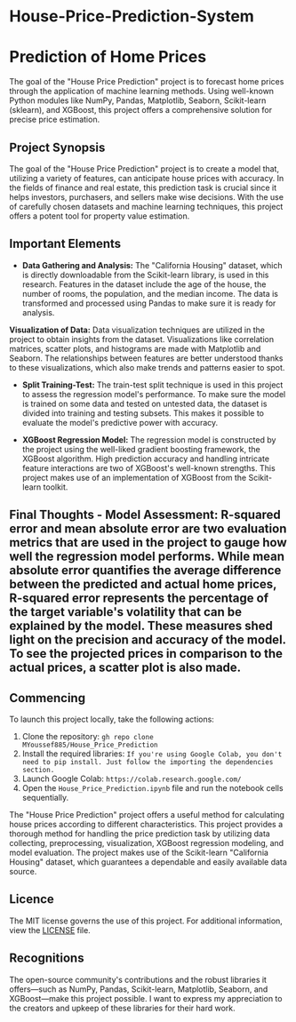 # House-Price-Prediction-System
# Prediction of Home Prices

The goal of the "House Price Prediction" project is to forecast home prices through the application of machine learning methods. Using well-known Python modules like NumPy, Pandas, Matplotlib, Seaborn, Scikit-learn (sklearn), and XGBoost, this project offers a comprehensive solution for precise price estimation.

## Project Synopsis

The goal of the "House Price Prediction" project is to create a model that, utilizing a variety of features, can anticipate house prices with accuracy. In the fields of finance and real estate, this prediction task is crucial since it helps investors, purchasers, and sellers make wise decisions. With the use of carefully chosen datasets and machine learning techniques, this project offers a potent tool for property value estimation.

## Important Elements

- **Data Gathering and Analysis:** The "California Housing" dataset, which is directly downloadable from the Scikit-learn library, is used in this research. Features in the dataset include the age of the house, the number of rooms, the population, and the median income. The data is transformed and processed using Pandas to make sure it is ready for analysis.

**Visualization of Data:** Data visualization techniques are utilized in the project to obtain insights from the dataset. Visualizations like correlation matrices, scatter plots, and histograms are made with Matplotlib and Seaborn. The relationships between features are better understood thanks to these visualizations, which also make trends and patterns easier to spot.

- **Split Training-Test:** The train-test split technique is used in this project to assess the regression model's performance. To make sure the model is trained on some data and tested on untested data, the dataset is divided into training and testing subsets. This makes it possible to evaluate the model's predictive power with accuracy.

- **XGBoost Regression Model:** The regression model is constructed by the project using the well-liked gradient boosting framework, the XGBoost algorithm. High prediction accuracy and handling intricate feature interactions are two of XGBoost's well-known strengths. This project makes use of an implementation of XGBoost from the Scikit-learn toolkit.

## Final Thoughts - **Model Assessment:** R-squared error and mean absolute error are two evaluation metrics that are used in the project to gauge how well the regression model performs. While mean absolute error quantifies the average difference between the predicted and actual home prices, R-squared error represents the percentage of the target variable's volatility that can be explained by the model. These measures shed light on the precision and accuracy of the model. To see the projected prices in comparison to the actual prices, a scatter plot is also made.

## Commencing

To launch this project locally, take the following actions:

1. Clone the repository: `gh repo clone MYoussef885/House_Price_Prediction`
2. Install the required libraries: `If you're using Google Colab, you don't need to pip install. Just follow the importing the dependencies section.`
3. Launch Google Colab: `https://colab.research.google.com/`
4. Open the `House_Price_Prediction.ipynb` file and run the notebook cells sequentially.

The "House Price Prediction" project offers a useful method for calculating house prices according to different characteristics. This project provides a thorough method for handling the price prediction task by utilizing data collecting, preprocessing, visualization, XGBoost regression modeling, and model evaluation. The project makes use of the Scikit-learn "California Housing" dataset, which guarantees a dependable and easily available data source.

## Licence

The MIT license governs the use of this project. For additional information, view the [LICENSE](LICENSE) file.

## Recognitions

The open-source community's contributions and the robust libraries it offers—such as NumPy, Pandas, Scikit-learn, Matplotlib, Seaborn, and XGBoost—make this project possible. I want to express my appreciation to the creators and upkeep of these libraries for their hard work.

